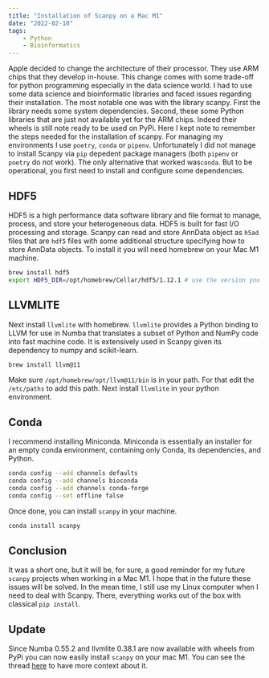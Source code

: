 ```yaml
---
title: "Installation of Scanpy on a Mac M1"
date: "2022-02-10"
tags:
    - Python
    - Bioinformatics
---
```


Apple decided to change the architecture of their processor. They use ARM chips that they develop in-house. This change comes with some trade-off for python programming especially in the data science world. I had to use some data science and bioinformatic libraries and faced issues regarding their installation. The most notable one was with the library scanpy. First the library needs some system dependencies. Second, these some Python libraries that are just not available yet for the ARM chips. Indeed their wheels is still note ready to be used on PyPi. Here I kept note to remember the steps needed for the installation of scanpy. For managing my environments I use `poetry`, `conda` or `pipenv`. Unfortunately I did not manage to install Scanpy via `pip` depedent package managers (both `pipenv` or `poetry` do not work). The only alternative that worked was`conda`. But to be operational, you first need to install and configure some dependencies.

## HDF5

HDF5 is a high performance data software library and file format to manage, process, and store your heterogeneous data. HDF5 is built for fast I/O processing and storage. Scanpy can read and store AnnData object as `h5ad` files that are `hdf5` files with some additional structure specifying how to store AnnData objects. To install it you will need homebrew on your Mac M1 machine.

```bash
brew install hdf5
export HDF5_DIR=/opt/homebrew/Cellar/hdf5/1.12.1 # use the version you have
```

## LLVMLITE

Next install `llvmlite` with homebrew. `llvmlite` provides a Python binding to LLVM for use in Numba that translates a subset of Python and NumPy code into fast machine code. It is extensively used in Scanpy given its dependency to numpy and scikit-learn.

```bash
brew install llvm@11
```

Make sure `/opt/homebrew/opt/llvm@11/bin` is in your path. For that edit the `/etc/paths` to add this path. Next install `llvmlite` in your python environment.

## Conda

I recommend installing Miniconda. Miniconda is essentially an installer for an empty conda environment, containing only Conda, its dependencies, and Python.

```bash
conda config --add channels defaults
conda config --add channels bioconda
conda config --add channels conda-forge
conda config --set offline false
```

Once done, you can install `scanpy` in your machine.

```bash
conda install scanpy
```

## Conclusion

It was a short one, but it will be, for sure, a good reminder for my future `scanpy` projects when working in a Mac M1. I hope that in the future these issues will be solved. In the mean time, I still use my Linux computer when I need to deal with Scanpy. There, everything works out of the box with classical `pip install`.

## Update

Since Numba 0.55.2 and llvmlite 0.38.1 are now available with wheels from PyPi you can now easily install `scanpy` on your mac M1. You can see the thread [here](https://numba.discourse.group/t/wheels-for-apple-silicon-m1/1282) to have more context about it.
